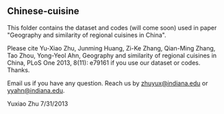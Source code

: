 Chinese-cuisine
-----------------

This folder contains the dataset and codes (will come soon) used in paper "Geography and similarity of regional cuisines in China". 

Please cite Yu-Xiao Zhu, Junming Huang, Zi-Ke Zhang, Qian-Ming Zhang, Tao Zhou, Yong-Yeol Ahn, Geography and similarity of regional cuisines in China, PLoS One 2013, 8(11): e79161 if you use our dataset or codes. Thanks.

Email us if you have any question. Reach us by zhuyux@indiana.edu or yyahn@indiana.edu.


Yuxiao Zhu
7/31/2013
